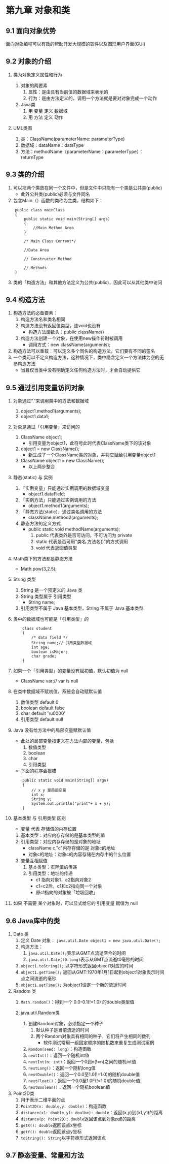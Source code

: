 # 第九章 对象和类

## 9.1 面向对象优势
面向对象编程可以有效的帮助开发大规模的软件以及图形用户界面(GUI)

## 9.2 对象的介绍
1. 类为对象定义属性和行为
	1. 对象的两要素
		1. 属性：是由具有当前值的数据域来表示的
		2. 行为：是由方法定义的，调用一个方法就是要对对象完成一个动作
	2. Java类
		1. 用 变量 定义 数据域
		2. 用 方法 定义 动作	
		
2. UML类图
	1. 类：ClassName(parameterName: parameterType)
	2. 数据域：dataName：dataType
	3. 方法：methodName（parameterName：parameterType）：returnType

## 9.3 类的介绍
1. 可以把两个类放在同一个文件中，但是文件中只能有一个类是公共类(public)
	* 此外公共类(public)必须与文件同名
2. 包含Main（）函数的类称为主类，结构如下：
```
	public class mainClass
	{
		public static void main(String[] args)
		{
			//Main Method Area
		}
		
		/* Main Class Content*/
		
		//Data Area
		
		// Constructor Method
		
		// Methods		
	}
```

3. 类的「构造方法」和其他方法定义为公共(public)，因此可以从其他类中访问

## 9.4 构造方法
1. 构造方法的必备要素：
	1. 构造方法名和类名相同
	2. 构造方法没有返回值类型，连void也没有
		* 构造方法函数头：public className()
	3. 构造方法创建一个对象，在使用new操作符时被调用
		* 调用方式：new className(arguments);
2. 构造方法可以重载：可以定义多个同名的构造方法，它们要有不同的签名
3. 一个类可以不定义构造方法，这种情况下，类中隐含定义一个方法体为空的无参构造方法
	* 当且仅当类中没有明确定义任何构造方法时，才会自动提供它

## 9.5 通过引用变量访问对象
1. 对象通过“.”来调用类中的方法和数据域
	1. object1.method1(arguments);
	2. object1.data1;
2. 对象是通过「引用变量」来访问的
	1. ClassName object1;
		* 引用变量为object1，此符号此时代表ClassName类下的该对象
	2. object1 = new ClassName();
		* 新生成了一个ClassName类的对象，并将它赋给引用变量object1
	3. ClassName object1 = new ClassName();
		* 以上两步整合
3. 静态(static) 与 实例
	1. 「实例变量」只能通过实例调用的数据域变量
		* object1.dataField;
	2. 「实例方法」只能通过实例调用的方法
		* object1.method1(arguments);
	3. 「静态方法(static)」通过类名调用的方法
		* className.method2(arguments);
	4. 静态方法的定义方式
		* public static void methodName(arguments);
			1. public 代表类外是否可访问，不可访问为 private
			2. static 代表是否可用"类名.方法名()"的方式调用
			3. void 代表返回值类型
4. Math类下的方法都是静态方法
	* Math.pow(3,2.5);
5. String 类型
	1. String 是一个预定义的 Java 类
	2. String 类型属于 引用类型
		* String name;
	3. 引用类型不属于 Java 基本类型，String 不属于 Java 基本类型
	
6. 类中的数据域也可能是「引用类型」的
	```
		Class student
		{
			/* data field */
			String name;// 引用类型数据域 
			int age;
			boolean isMajor;
			char grade;
		}
	```
	
7. 如果一个「引用类型」的变量没有赋初值，默认初值为 null
	* ClassName var;// var is null
 	
8. 在类中数据域不赋初值，系统会自动赋默认值
	1. 数值类型 default 0 
	2. boolean default false
	3. char default '\u0000'
	4. 引用类型 default null
	
9. Java 没有给方法中的局部变量赋默认值
	* 此处的局部变量指定义在方法内部的变量，包括
		1. 数值类型
		2. boolean
		3. char
		4. 引用类型
	* 下面的程序会报错
	
	```
		public static void main(String[] args)
		{
			// x y 是局部变量
			int x;
			String y;
			System.out.println("print"+ x + y);
		}
	```
	
10. 基本类型 与 引用类型 区别
	* 变量 代表 存储值的内存位置
	
	1. 基本类型：对应内存存储的是基本类型的值
	2. 引用类型：对应内存存储的是对象的地址
		* className c,"c"内存存储的是 对象c的地址
		* 对象c的地址：对象c的内容存储在内存中的什么位置
	3. 变量互相赋值
		1. 基本类型：实际值的传递
		2. 引用类型：地址的传递
			* c1 指向对象1，c2指向对象2
			* c1=c2后，c1和c2指向同一个对象
			* 原c1指向的对象被「垃圾回收」
			
11. 如果 不需要 某个对象时，可以显式给它的 引用变量 赋值为 null

## 9.6 Java库中的类
1. Date 类
	1. 定义 Date 对象：
		`java.util.Date object1 = new java.util.Date();`
	2. 构造方法：
		1. `java.util.Date();`表示从GMT点流逝至今的时间
		2. `java.util.Date(t0:long)`表示从GMT点流逝t0毫秒的时间
	2. `object1.toString();` 以字符形式返回object1对应的时间
	3. `object1.getTime();` 返回从GMT:1970年1月1日起到object1对象表示时间点之间流逝的毫秒
	4. `object1.setTime();` 为object1设定一个新的流逝时间
2. Random 类
	1. `Math.random()`：得到一个 0.0-0.1(!=1.0) 的double类型值
	
	2. java.util.Random类
		1. 创建Random对象，必须指定一个种子
			1. 默认种子是当前流逝的时间
			2. 两个Random对象具有相同的种子，它们将产生相同的数列
				* 软件测试常用一组固定顺序的随机数来重复生成测试案例
		2. `Random(seed: long)`：构造函数
		3. `nextInt()`：返回一个随机int值
		4. `nextInt(n: int)`：返回一个0到n(!=n)之间的随机int值
		5. `nextLong()`：返回一个随机long值
		6. `nextDouble()`：返回一个0.0至1.0(!=1.0)的随机double值
		7. `nextFloat()`：返回一个0.0至1.0F(!=1.0)的随机double值
		8. `nextBoolean()`：返回一个随机boolean值
3. Point2D类
	1. 用于表示二维平面的点
	2. `Point2D(x: double,y: double)`：构造函数
	3. `distance(x1: double,y1: doulbe): double`：返回(x,y)到(x1,y1)的距离
	4. `distance(p: Point2D): double`返回该点到对象p点的距离
	5. `getX(): double`返回该点x坐标
	6. `getY(): double`返回该点y坐标
	7. `toString(): String`以字符串形式返回该点

## 9.7 静态变量、常量和方法
	
